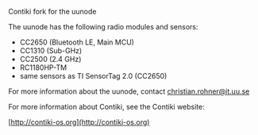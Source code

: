 Contiki fork for the uunode

The uunode has the following radio modules and sensors:
- CC2650 (Bluetooth LE, Main MCU)
- CC1310 (Sub-GHz)
- CC2500 (2.4 GHz)
- RC1180HP-TM
- same sensors as TI SensorTag 2.0 (CC2650)

For more information about the uunode, contact christian.rohner@it.uu.se

For more information about Contiki, see the Contiki website:

[http://contiki-os.org](http://contiki-os.org)
